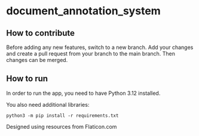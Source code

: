 # document_annotation_system

## How to contribute
Before adding any new features, switch to a new branch. Add your changes and create a pull request from your branch to the main branch. Then changes can be merged.

## How to run
In order to run the app, you need to have Python 3.12 installed.

You also need additional libraries:

```
python3 -m pip install -r requirements.txt
```




Designed using resources from Flaticon.com